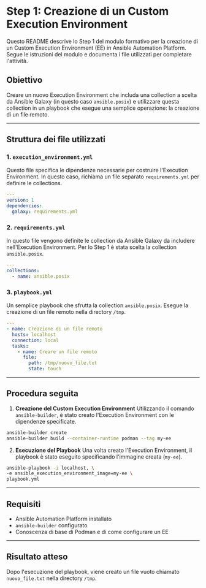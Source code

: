 # Step 1: Creazione di un Custom Execution Environment

Questo README descrive lo Step 1 del modulo formativo per la creazione di un Custom Execution Environment (EE) in Ansible Automation Platform. Segue le istruzioni del modulo e documenta i file utilizzati per completare l'attività.

## Obiettivo

Creare un nuovo Execution Environment che includa una collection a scelta da Ansible Galaxy (in questo caso `ansible.posix`) e utilizzare questa collection in un playbook che esegue una semplice operazione: la creazione di un file remoto.

---

## Struttura dei file utilizzati

### 1. `execution_environment.yml`

Questo file specifica le dipendenze necessarie per costruire l'Execution Environment. In questo caso, richiama un file separato `requirements.yml` per definire le collections.

```yaml
---
version: 1
dependencies:
  galaxy: requirements.yml
```

### 2. `requirements.yml`

In questo file vengono definite le collection da Ansible Galaxy da includere nell'Execution Environment. Per lo Step 1 è stata scelta la collection `ansible.posix`.

```yaml
---
collections:
  - name: ansible.posix
```

### 3. `playbook.yml`

Un semplice playbook che sfrutta la collection `ansible.posix`. Esegue la creazione di un file remoto nella directory `/tmp`.

```yaml
---
- name: Creazione di un file remoto
  hosts: localhost
  connection: local
  tasks:
    - name: Creare un file remoto
      file:
        path: /tmp/nuovo_file.txt
        state: touch
```

---

## Procedura seguita

1. **Creazione del Custom Execution Environment**
Utilizzando il comando `ansible-builder`, è stato creato l'Execution Environment con le dipendenze specificate.
```bash
ansible-builder create
ansible-builder build --container-runtime podman --tag my-ee
```

2. **Esecuzione del Playbook**
Una volta creato l'Execution Environment, il playbook è stato eseguito specificando l'immagine creata (`my-ee`).
```bash
ansible-playbook -i localhost, \
-e ansible_execution_environment_image=my-ee \
playbook.yml
```

---

## Requisiti

- Ansible Automation Platform installato
- `ansible-builder` configurato
- Conoscenza di base di Podman e di come configurare un EE

---

## Risultato atteso

Dopo l'esecuzione del playbook, viene creato un file vuoto chiamato `nuovo_file.txt` nella directory `/tmp`.
